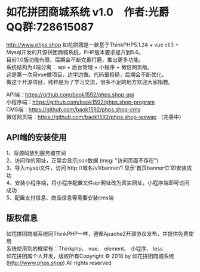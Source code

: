 如花拼团商城系统 v1.0&emsp;作者:光爵&emsp;QQ群:728615087
================================================== 
http://www.phps.shop
如花拼团是一款基于ThinkPHP5.1.24 + vue cli3 + Mysql开发的开源拼团商城系统，PHP版本要求提升到5.6。<br/>
目前1.0版功能有限，后期会不断完善打磨，推出更多功能。<br/>
系统结构为4端分离： api + 后台管理 + 小程序 + 微信网页版。<br/>
这是第一次用vue做项目，边学边做。代码很粗糙，后期会不断优化。<br/>
做这个开源项目，纯粹是为了学习交流，很多不足的地方欢迎大家指教。<br/>  


API端：https://github.com/baok1592/phps.shop-api <br/>
小程序端：https://github.com/baok1592/phps.shop-program <br/>
CMS端：https://github.com/baok1592/phps.shop-cms <br/>
微信网页端：https://github.com/baok1592/phps.shop-wxwap （完善中）


## API端的安装使用  
1、将源码放到服务器空间 <br/>
2、访问你的网址，正常会显示json数据 (msg: "访问页面不存在") <br/>
3、导入mysql文件，访问 http://域名/v1/banner/1  显示'首页banner位'即安装成功 <br/>
4、安装小程序端，将小程序配置文件api网址改为真实网址，小程序端即可访问成功 <br/>
5、配置支付信息、商品信息等需要安装cms端
 

## 版权信息
如花拼团商城系统同ThinkPHP一样，遵循Apache2开源协议发布，并提供免费使用 <br/>
系统使用到的框架有：Thinkphp、 vue、 element、 小程序、 less <br/>
如花拼团属个人开发，版权所有Copyright © 2018 by 如花拼团商城系统 (http://www.phps.shop) All rights reserved

